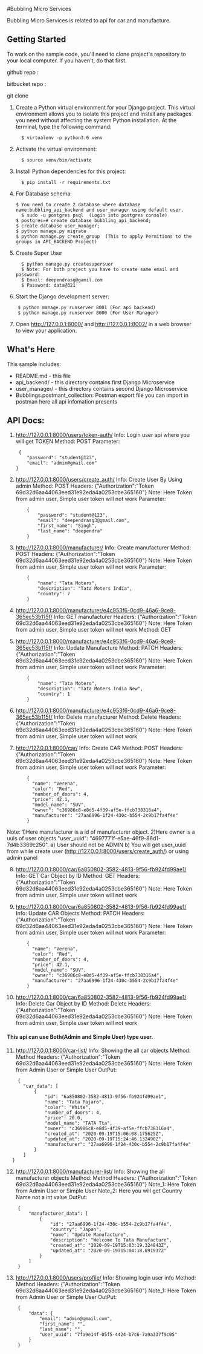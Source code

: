 #Bubbling Micro Services

Bubbling Micro Services is related to api for car and manufacture.

Getting Started
---------------

To work on the sample code, you'll need to clone project's repository to your
local computer. If you haven't, do that first. 

github repo :

bitbucket repo :

git clone 

1. Create a Python virtual environment for your Django project. This virtual
environment allows you to isolate this project and install any packages you
need without affecting the system Python installation. At the terminal, type
the following command:
    ```
      $ virtualenv -p python3.6 venv
    ```
2. Activate the virtual environment:
    ```
      $ source venv/bin/activate
    ```

3. Install Python dependencies for this project:
    ```
      $ pip install -r requirements.txt
    ```

4. For Database schema:
	  ```
      $ You need to create 2 database where database name:bubbling_api_backend and user_manager using default user.
	    $ sudo -u postgres psql  (Login into postgres console)
      $ postgres=# create database bubbling_api_backend;
      $ create database user_manager;
      $ python manage.py migrate
      $ python manage.py create_group  (This to apply Permitions to the groups in API_BACKEND Project)
   ```

5. Create Super User
    ```
      $ python manage.py createsupersuer
      $ Note: For both project you have to create same email and password:
      $ Email: deependrasg@gamil.com
      $ Password: data@321
    ```

6. Start the Django development server:
  ```
      $ python manage.py runserver 8001 (For api backend)
      $ python manage.py runserver 8000 (For User Manager)
  ```
7. Open http://127.0.0.1:8000/ and http://127.0.0.1:8002/  in a web browser to view your application.



What's Here
-----------

This sample includes:

* README.md - this file
* api_backend/ - this directory contains first Django Microservice
* user_manager/ - this directory contains second Django Microservice
* Bubblings.postmant_collection: Postman export file you can import in postman here all api infomation presents


API Docs:
---------

1) http://127.0.0.1:8000/users/token-auth/
  Info: Login user api where you will get TOKEN
  Method: POST
  Parameter: 
    ```
     {
        "password": "student@123",
        "email": "admin@gmail.com"
    }
    ```


2) http://127.0.0.1:8000/users/create_auth/
  Info: Create User By Using admin
  Method: POST
  Headers: {"Authorization":"Token 69d32d6aa44063eed31e92eda4a0253cbe365160"}
  Note: Here Token from admin user, Simple user token will not work
  Parameter: 
    ```
        {
            "password": "student@123",
            "email": "deependrasg3@gmail.com",
            "first_name": "Singh",
            "last_name": "deependra"
        }
    ```

3) http://127.0.0.1:8000/manufacturer/
  Info: Create manufacturer
  Method: POST
  Headers: {"Authorization":"Token 69d32d6aa44063eed31e92eda4a0253cbe365160"}
  Note: Here Token from admin user, Simple user token will not work
  Parameter: 
    ```
        {
            "name": "Tata Moters",
            "description": "Tata Moters India",
            "country": 7
        }
    ```

4) http://127.0.0.1:8000/manufacturer/e4c953f6-0cd9-46a6-9ce8-365ec53b115f/
  Info: GET manufacturer
  Headers: {"Authorization":"Token 69d32d6aa44063eed31e92eda4a0253cbe365160"}
  Note: Here Token from admin user, Simple user token will not work
  Method: GET


5) http://127.0.0.1:8000/manufacturer/e4c953f6-0cd9-46a6-9ce8-365ec53b115f/
  Info: Update Manufacture
  Method: PATCH
  Headers: {"Authorization":"Token 69d32d6aa44063eed31e92eda4a0253cbe365160"}
  Note: Here Token from admin user, Simple user token will not work
  Parameter: 
    ```
        {
            "name": "Tata Moters",
            "description": "Tata Moters India New",
            "country": 1
        }
    ```

6) http://127.0.0.1:8000/manufacturer/e4c953f6-0cd9-46a6-9ce8-365ec53b115f/
  Info: Delete manufacturer
  Method: Delete
  Headers: {"Authorization":"Token 69d32d6aa44063eed31e92eda4a0253cbe365160"}
  Note: Here Token from admin user, Simple user token will not work


7) http://127.0.0.1:8000/car/
  Info: Create CAR
  Method: POST
  Headers: {"Authorization":"Token 69d32d6aa44063eed31e92eda4a0253cbe365160"}
  Note: Here Token from admin user, Simple user token will not work
  Parameter: 
    ```
        {
          "name": "Verena",
          "color": "Red",
          "number_of_doors": 4,
          "price": 42.1,
          "model_name": "SUV",
          "owner": "c36986c8-e8d5-4f39-af5e-ffcb738316a4",
          "manufacturer": "27aa6996-1f24-430c-b554-2c9b17fa4f4e"
        }
    ```
  Note: 
      1)Here manufacturer is a id of manufacturer object.
      2)Here owner is a uuis of user objects "user_uuid": "4697771f-e5ae-46f9-86d1-7d4b3369c250".
        a) User should not be ADMIN
        b) You will get user_uuid from while create user (http://127.0.0.1:8000/users/create_auth/)
           or using admin panel


8) http://127.0.0.1:8000/car/6a850802-3582-4813-9f56-fb924fd99ae1/
  Info: GET Car Object by ID
  Method: GET
  Headers: {"Authorization":"Token 69d32d6aa44063eed31e92eda4a0253cbe365160"}
  Note: Here Token from admin user, Simple user token will not work


9) http://127.0.0.1:8000/car/6a850802-3582-4813-9f56-fb924fd99ae1/
  Info: Update CAR Objects
  Method: PATCH
  Headers: {"Authorization":"Token 69d32d6aa44063eed31e92eda4a0253cbe365160"}
  Note: Here Token from admin user, Simple user token will not work
  Parameter: 
    ```
        {
          "name": "Verena",
          "color": "Red",
          "number_of_doors": 4,
          "price": 42.1,
          "model_name": "SUV",
          "owner": "c36986c8-e8d5-4f39-af5e-ffcb738316a4",
          "manufacturer": "27aa6996-1f24-430c-b554-2c9b17fa4f4e"
        }
     ```


10) http://127.0.0.1:8000/car/6a850802-3582-4813-9f56-fb924fd99ae1/
  Info: Delete Car Object by ID
  Method: Delete
  Headers: {"Authorization":"Token 69d32d6aa44063eed31e92eda4a0253cbe365160"}
  Note: Here Token from admin user, Simple user token will not work



#### This api can use Both(Admin and Simple User) type user.


11) http://127.0.0.1:8000/car-list/
  Info: Showing the all car objects
  Method: Method
  Headers: {"Authorization":"Token 69d32d6aa44063eed31e92eda4a0253cbe365160"}
  Note: Here Token from Admin User or Simple User
  OutPut:
  ```
      {
        "car_data": [
            {
                "id": "6a850802-3582-4813-9f56-fb924fd99ae1",
                "name": "Tata Pajaro",
                "color": "White",
                "number_of_doors": 4,
                "price": 20.0,
                "model_name": "TATA Tta",
                "owner": "c36986c8-e8d5-4f39-af5e-ffcb738316a4",
                "created_at": "2020-09-19T15:06:08.175625Z",
                "updated_at": "2020-09-19T15:24:46.132490Z",
                "manufacturer": "27aa6996-1f24-430c-b554-2c9b17fa4f4e"
            }
        ]
    }
  ```


12) http://127.0.0.1:8000/manufacturer-list/
  Info: Showing the all manufacturer objects
  Method: Method
  Headers: {"Authorization":"Token 69d32d6aa44063eed31e92eda4a0253cbe365160"}
  Note_1: Here Token from Admin User or  Simple User
  Note_2: Here you will get Country Name not a int value
  OutPut:
  ```
      {
          "manufacturer_data": [
              {
                  "id": "27aa6996-1f24-430c-b554-2c9b17fa4f4e",
                  "country": "Japan",
                  "name": "Update Manufacture",
                  "description": "Welcome To Tata Manufacture",
                  "created_at": "2020-09-19T15:03:19.324843Z",
                  "updated_at": "2020-09-19T15:04:18.091937Z"
              }
          ]
      }
  ```


13) http://127.0.0.1:8000/users/profile/
  Info: Showing login user info
  Method: Method
  Headers: {"Authorization":"Token 69d32d6aa44063eed31e92eda4a0253cbe365160"}
  Note_1: Here Token from Admin User or  Simple User
  OutPut:
  ```
      {
          "data": {
              "email": "admin@gmail.com",
              "first_name": "",
              "last_name": "",
              "user_uuid": "7fa9e14f-05f5-4424-b7c6-7a9a337f9c05"
          }
      }  
  ```








